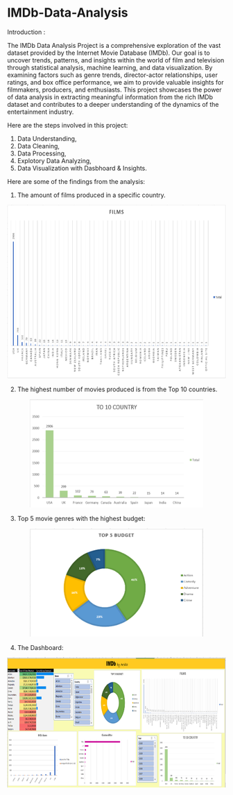 # IMDb-Data-Analysis


Introduction :

The IMDb Data Analysis Project is a comprehensive exploration of the vast dataset provided by the Internet Movie Database (IMDb). Our goal is to uncover trends, patterns, and insights within the world of film and television through statistical analysis, machine learning, and data visualization. By examining factors such as genre trends, director-actor relationships, user ratings, and box office performance, we aim to provide valuable insights for filmmakers, producers, and enthusiasts. This project showcases the power of data analysis in extracting meaningful information from the rich IMDb dataset and contributes to a deeper understanding of the dynamics of the entertainment industry.


Here are the steps involved in this project:

1. Data Understanding,
2. Data Cleaning,
3. Data Processing,
4. Explotory Data Analyzing,
5. Data Visualization with Dasbhoard & Insights.


Here are some of the findings from the analysis:

1. The amount of films produced in a specific country.

<p align="center">
  <img width="600" height="400" src="https://github.com/ArpitaHaldar/IMDb-Data-Analysis/blob/main/GRAPHS/FILIMS.png">
</p>


2. The highest number of movies produced is from the Top 10 countries.

<p align="center">
  <img width="400" height="250" src="https://github.com/ArpitaHaldar/IMDb-Data-Analysis/blob/main/GRAPHS/TOP%201O%20COUNTRY.png">
</p>

3. Top 5 movie genres with the highest budget:

<p align="center">
  <img width="400" height="250" src="https://github.com/ArpitaHaldar/IMDb-Data-Analysis/blob/main/GRAPHS/top%205%20budget.png">
</p>

4. The Dashboard:

<p align="center">
  <img width="800" height="300" src="https://github.com/ArpitaHaldar/IMDb-Data-Analysis/blob/main/GRAPHS/IMDb%20DASHBOARD.png">
</p>

